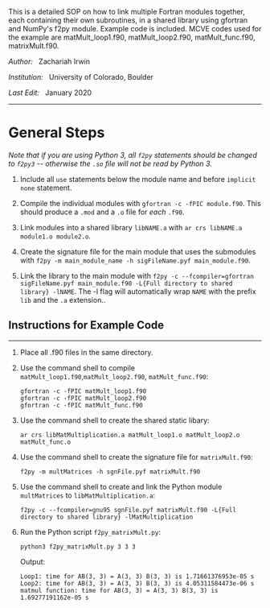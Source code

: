 This is a detailed SOP on how to link multiple Fortran modules together, each containing their own subroutines, in a shared library using gfortran and NumPy's f2py module. Example code is included. MCVE codes used for the example are matMult_loop1.f90, matMult_loop2.f90, matMult_func.f90, matrixMult.f90.


*Author:* &nbsp;       Zachariah Irwin

*Institution:* &nbsp;  University of Colorado, Boulder

*Last Edit:* &nbsp;    January 2020

----------------------------------------------------------------------------------------------

# General Steps

*Note that if you are using Python 3, all `f2py` statements should be changed to `f2py3` -- otherwise the `.so` file will not be read by Python 3.*

1. Include all `use` statements below the module name and before `implicit none` statement.

2. Compile the individual modules with `gfortran -c -fPIC module.f90`. This should produce
a `.mod` and a `.o` file for *each* `.f90`.

3. Link modules into a shared library `libNAME.a` with `ar crs libNAME.a module1.o module2.o`.

4. Create the signature file for the main module that uses the submodules with `f2py -m main_module_name -h sigFileName.pyf main_module.f90`.

5. Link the library to the main module with `f2py -c --fcompiler=gfortran sigFileName.pyf main_module.f90 -L{Full directory to shared library} -lNAME`. The -l flag will automatically wrap `NAME` with the prefix `lib` and the `.a` extension..

## Instructions for Example Code
------------------------------

1. Place all .f90 files in the same directory.

2. Use the command shell to compile `matMult_loop1.f90`,`matMult_loop2.f90`, `matMult_func.f90`:

     ```
     gfortran -c -fPIC matMult_loop1.f90
     gfortran -c -fPIC matMult_loop2.f90
     gfortran -c -fPIC matMult_func.f90
     ```
3. Use the command shell to create the shared static libary:

     `ar crs libMatMultiplication.a matMult_loop1.o matMult_loop2.o matMult_func.o`
    
4. Use the command shell to create the signature file for `matrixMult.f90`:

     `f2py -m multMatrices -h sgnFile.pyf matrixMult.f90`

5. Use the command shell to create and link the Python module `multMatrices` to `libMatMultiplication.a`:

     `f2py -c --fcompiler=gnu95 sgnFile.pyf matrixMult.f90 -L{Full directory to shared library} -lMatMultiplication`

6. Run the Python script `f2py_matrixMult.py`:

    `python3 f2py_matrixMult.py 3 3 3`

   Output:

   ```
   Loop1: time for AB(3, 3) = A(3, 3) B(3, 3) is 1.71661376953e-05 s
   Loop2: time for AB(3, 3) = A(3, 3) B(3, 3) is 4.05311584473e-06 s
   matmul function: time for AB(3, 3) = A(3, 3) B(3, 3) is 1.69277191162e-05 s
   ```

